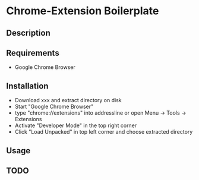 # Chrome-Extension Boilerplate

## Description

## Requirements
- Google Chrome Browser

## Installation
- Download xxx and extract directory on disk
- Start "Google Chrome Browser"
- type "chrome://extensions" into addressline or open Menu -> Tools -> Extensions
- Activate "Developer Mode" in the top right corner
- Click "Load Unpacked" in top left corner and choose extracted directory

## Usage



## TODO
